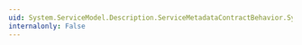 ```yaml
---
uid: System.ServiceModel.Description.ServiceMetadataContractBehavior.System#ServiceModel#Description#IContractBehavior#ApplyDispatchBehavior(System.ServiceModel.Description.ContractDescription,System.ServiceModel.Description.ServiceEndpoint,System.ServiceModel.Dispatcher.DispatchRuntime)
internalonly: False
---
```

